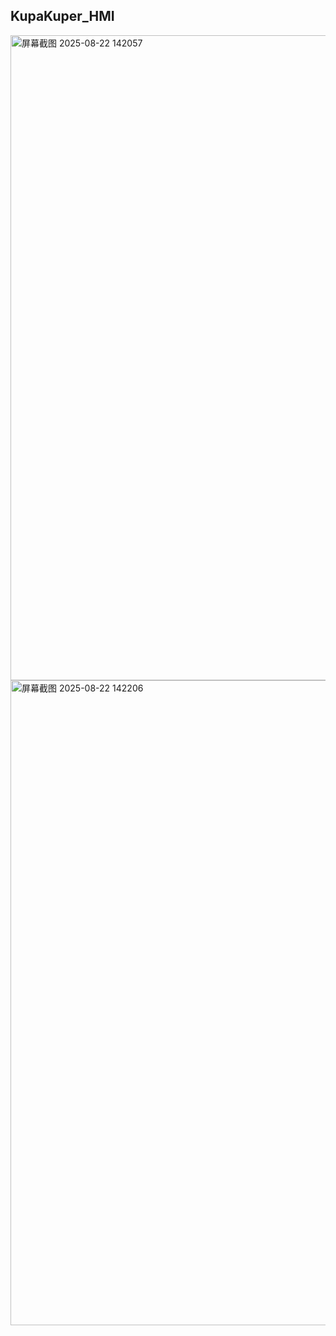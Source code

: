 ## KupaKuper_HMI
<img width="1920" height="1032" alt="屏幕截图 2025-08-22 142057" src="https://github.com/user-attachments/assets/fdc443a6-d663-4785-be33-f0e4348ef4c7" />
<img width="1920" height="1032" alt="屏幕截图 2025-08-22 142206" src="https://github.com/user-attachments/assets/f7323d89-dce6-4f72-bf58-2765bf7a61da" />
